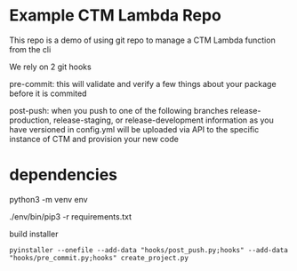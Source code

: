 # Example CTM Lambda Repo

This repo is a demo of using git repo to manage a CTM Lambda function from the cli


We rely on 2 git hooks

pre-commit: 
  this will validate and verify a few things about your package before it is commited

post-push:
  when you push to one of the following branches release-production, release-staging, or release-development
  information as you have versioned in config.yml will be uploaded via API to the specific instance of CTM and
  provision your new code

# dependencies

python3 -m venv env

./env/bin/pip3 -r requirements.txt

build installer

```
pyinstaller --onefile --add-data "hooks/post_push.py;hooks" --add-data "hooks/pre_commit.py;hooks" create_project.py
```
